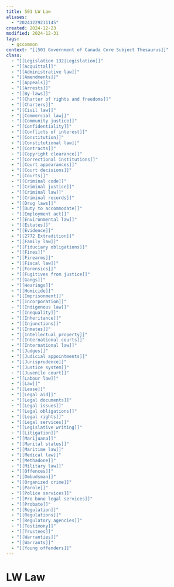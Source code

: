 ```yaml
---
title: 501 LW Law
aliases:
  - "20241229211145"
created: 2024-12-23
modified: 2024-12-31
tags:
  - gccommon
context: "[[501 Government of Canada Core Subject Thesaurus]]"
class:
  - "[[Legislation 132|Legislation]]"
  - "[[Acquittal]]"
  - "[[Administrative law]]"
  - "[[Amendments]]"
  - "[[Appeals]]"
  - "[[Arrests]]"
  - "[[By-laws]]"
  - "[[Charter of rights and freedoms]]"
  - "[[Charters]]"
  - "[[Civil law]]"
  - "[[Commercial law]]"
  - "[[Community justice]]"
  - "[[Confidentiality]]"
  - "[[Conflicts of interest]]"
  - "[[Constitution]]"
  - "[[Constitutional law]]"
  - "[[Contracts]]"
  - "[[Copyright clearance]]"
  - "[[Correctional institutions]]"
  - "[[Court appearances]]"
  - "[[Court decisions]]"
  - "[[Courts]]"
  - "[[Criminal code]]"
  - "[[Criminal justice]]"
  - "[[Criminal law]]"
  - "[[Criminal records]]"
  - "[[Drug laws]]"
  - "[[Duty to accommodate]]"
  - "[[Employment act]]"
  - "[[Environmental law]]"
  - "[[Estates]]"
  - "[[Evidence]]"
  - "[[2772 Extradition]]"
  - "[[Family law]]"
  - "[[Fiduciary obligations]]"
  - "[[Fines]]"
  - "[[Firearms]]"
  - "[[Fiscal law]]"
  - "[[Forensics]]"
  - "[[Fugitives from justice]]"
  - "[[Gangs]]"
  - "[[Hearings]]"
  - "[[Homicide]]"
  - "[[Imprisonment]]"
  - "[[Incorporation]]"
  - "[[Indigenous law]]"
  - "[[Inequality]]"
  - "[[Inheritance]]"
  - "[[Injunctions]]"
  - "[[Inmates]]"
  - "[[Intellectual property]]"
  - "[[International courts]]"
  - "[[International law]]"
  - "[[Judges]]"
  - "[[Judicial appointments]]"
  - "[[Jurisprudence]]"
  - "[[Justice system]]"
  - "[[Juvenile court]]"
  - "[[Labour law]]"
  - "[[Law]]"
  - "[[Lease]]"
  - "[[Legal aid]]"
  - "[[Legal documents]]"
  - "[[Legal issues]]"
  - "[[Legal obligations]]"
  - "[[Legal rights]]"
  - "[[Legal services]]"
  - "[[Legislative writing]]"
  - "[[Litigation]]"
  - "[[Marijuana]]"
  - "[[Marital status]]"
  - "[[Maritime law]]"
  - "[[Medical law]]"
  - "[[Methadone]]"
  - "[[Military law]]"
  - "[[Offences]]"
  - "[[Ombudsman]]"
  - "[[Organized crime]]"
  - "[[Parole]]"
  - "[[Police services]]"
  - "[[Pro bono legal services]]"
  - "[[Probate]]"
  - "[[Regulation]]"
  - "[[Regulations]]"
  - "[[Regulatory agencies]]"
  - "[[Testimony]]"
  - "[[Trustees]]"
  - "[[Warranties]]"
  - "[[Warrants]]"
  - "[[Young offenders]]"
---
```

# LW Law
